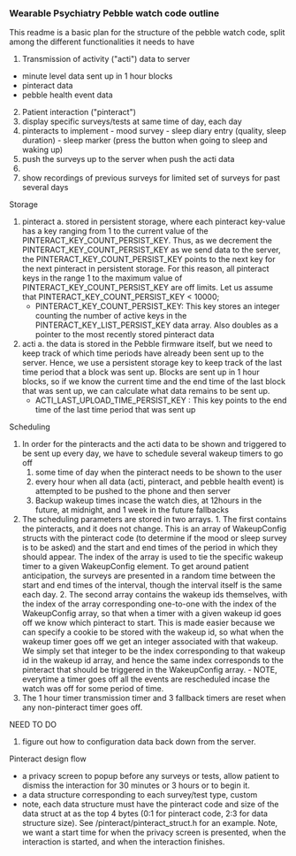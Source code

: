 ### Wearable Psychiatry Pebble watch code outline

This readme is a basic plan for the structure of the pebble watch code, split
among the different functionalities it needs to have

1. Transmission of activity ("acti") data to server
  - minute level data sent up in 1 hour blocks
  - pinteract data
  - pebble health event data
2. Patient interaction ("pinteract")
  1. display specific surveys/tests at same time of day, each day
  2. pinteracts to implement
    - mood survey
    - sleep diary entry (quality, sleep duration)
    - sleep marker (press the button when going to sleep and waking up)  
  3. push the surveys up to the server when push the acti data
3.
  1. show recordings of previous surveys for limited set of surveys for past several days

Storage
  1. pinteract
    a. stored in persistent storage, where each pinteract key-value has a key ranging from 1 to the current value of the PINTERACT_KEY_COUNT_PERSIST_KEY. Thus, as we decrement the PINTERACT_KEY_COUNT_PERSIST_KEY as we send data to the server, the PINTERACT_KEY_COUNT_PERSIST_KEY points to the next key for the next pinteract in persistent storage. For this reason, all pinteract keys in the range 1 to the maximum value of PINTERACT_KEY_COUNT_PERSIST_KEY are off limits. Let us assume that PINTERACT_KEY_COUNT_PERSIST_KEY < 10000;
      - PINTERACT_KEY_COUNT_PERSIST_KEY: This key stores an integer counting the number of active keys in the PINTERACT_KEY_LIST_PERSIST_KEY data array. Also doubles as a pointer to the most recently stored pinteract data
  2. acti
    a. the data is stored in the Pebble firmware itself, but we need to keep track of which time periods have already been sent up to the server. Hence, we use a persistent storage key to keep track of the last time period that a block was sent up. Blocks are sent up in 1 hour blocks, so if we know the current time and the end time of the last block that was sent up, we can calculate what data remains to be sent up.
      - ACTI_LAST_UPLOAD_TIME_PERSIST_KEY : This key points to the end time of the last time period that was sent up

Scheduling
  1. In order for the pinteracts and the acti data to be shown and triggered to be sent up every day, we have to schedule several wakeup timers to go off
      1. some time of day when the pinteract needs to be shown to the user
      2. every hour when all data (acti, pinteract, and pebble health event) is attempted to be pushed to the phone and then server
      3. Backup wakeup times incase the watch dies, at 12hours in the future, at midnight, and 1 week in the future fallbacks
  2. The scheduling parameters are stored in two arrays.
    1. The first contains the pinteracts, and it does not change. This is an array of WakeupConfig structs with the pinteract code (to determine if the mood or sleep survey is to be asked) and the start and end times of the period in which they should appear. The index of the array is used to tie the specific wakeup timer to a given WakeupConfig element. To get around patient anticipation, the surveys are presented in a random time between the start and end times of the interval, though the interval itself is the same each day.
    2. The second array contains the wakeup ids themselves, with the index of the array corresponding one-to-one with the index of the WakeupConfig array, so that when a timer with a given wakeup id goes off we know which pinteract to start. This is made easier because we can specify a cookie to be stored with the wakeup id, so what when the wakeup timer goes off we get an integer associated with that wakeup. We simply set that integer to be the index corresponding to that wakeup id in the wakeup id array, and hence the same index corresponds to the pinteract that should be triggered in the WakeupConfig array.
    - NOTE, everytime a timer goes off all the events are rescheduled incase the watch was off for some period of time.
  3. The 1 hour timer transmission timer and 3 fallback timers are reset when any non-pinteract timer goes off.



NEED TO DO
  1. figure out how to configuration data back down from the server.


Pinteract design flow
- a privacy screen to popup before any surveys or tests, allow patient to dismiss the interaction for 30 minutes or 3 hours or to begin it.
- a data structure corresponding to each survey/test type, custom
- note, each data structure must have the pinteract code and size of the data struct at as the top 4 bytes (0:1 for pinteract code, 2:3 for data structure size). See /pinteract/pinteract_struct.h for an example. Note, we want a start time for when the privacy screen is presented, when the interaction is started, and when the interaction finishes.
